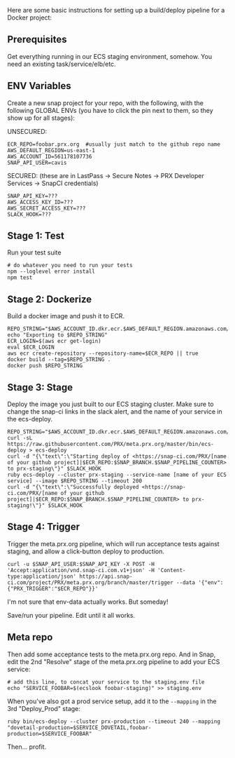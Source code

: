 Here are some basic instructions for setting up a build/deploy pipeline for a Docker project:

## Prerequisites

Get everything running in our ECS staging environment, somehow.  You need an existing task/service/elb/etc.

## ENV Variables

Create a new snap project for your repo, with the following, with the following GLOBAL ENVs (you have to click the pin next to them, so they show up for all stages):

UNSECURED:

    ECR_REPO=foobar.prx.org  #usually just match to the github repo name
    AWS_DEFAULT_REGION=us-east-1
    AWS_ACCOUNT_ID=561178107736
    SNAP_API_USER=cavis

SECURED: (these are in LastPass -> Secure Notes -> PRX Developer Services -> SnapCI credentials)

    SNAP_API_KEY=???
    AWS_ACCESS_KEY_ID=???
    AWS_SECRET_ACCESS_KEY=???
    SLACK_HOOK=???

## Stage 1: Test

Run your test suite

    # do whatever you need to run your tests
    npm --loglevel error install
    npm test

## Stage 2: Dockerize

Build a docker image and push it to ECR.

    REPO_STRING="$AWS_ACCOUNT_ID.dkr.ecr.$AWS_DEFAULT_REGION.amazonaws.com/$ECR_REPO:$SNAP_BRANCH$SNAP_UPSTREAM_BRANCH.$SNAP_PIPELINE_COUNTER"
    echo "Exporting to $REPO_STRING"
    ECR_LOGIN=$(aws ecr get-login)
    eval $ECR_LOGIN
    aws ecr create-repository --repository-name=$ECR_REPO || true
    docker build --tag=$REPO_STRING .
    docker push $REPO_STRING

## Stage 3: Stage

Deploy the image you just built to our ECS staging cluster.  Make sure to change the snap-ci links in the slack alert, and the name of your service in the ecs-deploy.

    REPO_STRING="$AWS_ACCOUNT_ID.dkr.ecr.$AWS_DEFAULT_REGION.amazonaws.com/$ECR_REPO:$SNAP_BRANCH$SNAP_UPSTREAM_BRANCH.$SNAP_PIPELINE_COUNTER"
    curl -sL https://raw.githubusercontent.com/PRX/meta.prx.org/master/bin/ecs-deploy > ecs-deploy
    curl -d "{\"text\":\"Starting deploy of <https://snap-ci.com/PRX/[name of your github project]|$ECR_REPO:$SNAP_BRANCH.$SNAP_PIPELINE_COUNTER> to prx-staging\"}" $SLACK_HOOK
    ruby ecs-deploy --cluster prx-staging --service-name [name of your ECS service] --image $REPO_STRING --timeout 200
    curl -d "{\"text\":\"Successfully deployed <https://snap-ci.com/PRX/[name of your github project]|$ECR_REPO:$SNAP_BRANCH.$SNAP_PIPELINE_COUNTER> to prx-staging!\"}" $SLACK_HOOK

## Stage 4: Trigger

Trigger the meta.prx.org pipeline, which will run acceptance tests against staging, and allow a click-button deploy to production.

    curl -u $SNAP_API_USER:$SNAP_API_KEY -X POST -H 'Accept:application/vnd.snap-ci.com.v1+json' -H 'Content-type:application/json' https://api.snap-ci.com/project/PRX/meta.prx.org/branch/master/trigger --data '{"env":{"PRX_TRIGGER":"$ECR_REPO"}}'

I'm not sure that env-data actually works.  But someday!

Save/run your pipeline.  Edit until it all works.

## Meta repo

Then add some acceptance tests to the meta.prx.org repo.  And in Snap, edit the 2nd "Resolve" stage of the meta.prx.org pipeline to add your ECS service:

    # add this line, to concat your service to the staging.env file
    echo "SERVICE_FOOBAR=$(ecslook foobar-staging)" >> staging.env

When you've also got a prod service setup, add it to the `--mapping` in the 3rd "Deploy_Prod" stage:

    ruby bin/ecs-deploy --cluster prx-production --timeout 240 --mapping "dovetail-production=$SERVICE_DOVETAIL,foobar-production=$SERVICE_FOOBAR"

Then... profit.